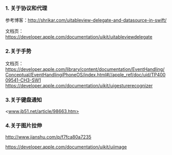 ### 1. 关于协议和代理
参考博客：<http://shrikar.com/uitableview-delegate-and-datasource-in-swift/>

文档页：
<https://developer.apple.com/documentation/uikit/uitableviewdelegate>

### 2.关于手势
文档页：<https://developer.apple.com/library/content/documentation/EventHandling/Conceptual/EventHandlingiPhoneOS/index.html#//apple_ref/doc/uid/TP40009541-CH3-SW1>
<https://developer.apple.com/documentation/uikit/uigesturerecognizer>

### 3.关于键盘通知
<www.jb51.net/article/98663.htm>

### 4.关于图片拉伸
<http://www.jianshu.com/p/f7fca80a7235>

<https://developer.apple.com/documentation/uikit/uiimage>